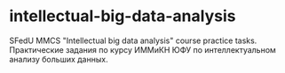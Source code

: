 # intellectual-big-data-analysis

SFedU MMCS "Intellectual big data analysis" course practice tasks. Практические задания по курсу ИММиКН ЮФУ по интеллектуальном анализу больших данных.
